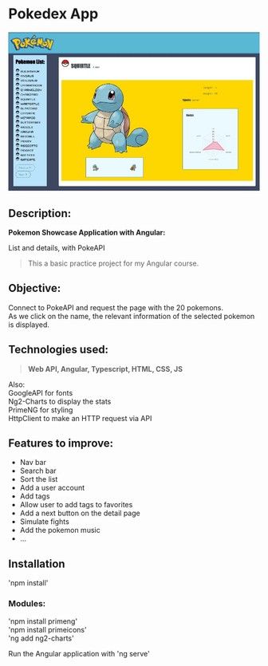 # Pokedex App

![Pokedex Demo Image](PokedexApp.jpg)

## Description:
**Pokemon Showcase Application with Angular:**

List and details, with PokeAPI

> This a basic practice project for my Angular course.

## Objective:

Connect to PokeAPI and request the page with the 20 pokemons.  
As we click on the name, the relevant information of the selected pokemon is displayed.

## Technologies used:

> **Web API, Angular, Typescript, HTML, CSS, JS**

Also:  
GoogleAPI for fonts  
Ng2-Charts to display the stats  
PrimeNG for styling  
HttpClient to make an HTTP request via API

## Features to improve:

- Nav bar
- Search bar
- Sort the list
- Add a user account
- Add tags
- Allow user to add tags to favorites
- Add a next button on the detail page
- Simulate fights
- Add the pokemon music
- ...

## Installation

'npm install'  
### Modules:  
'npm install primeng'  
'npm install primeicons'  
'ng add ng2-charts'  

Run the Angular application with 'ng serve'

